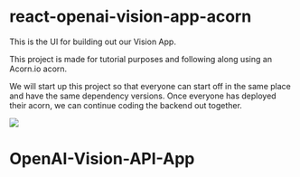 # react-openai-vision-app-acorn
This is the UI for building out our Vision App.

This project is made for tutorial purposes and following along using an Acorn.io acorn.

We will start up this project so that everyone can start off in the same place and have the same dependency versions. Once everyone has deployed their acorn, we can continue coding the backend out together.

<a href="https://acorn.io/run/index.docker.io/aniakubow/react-openai-vision-app-acorn:dev?ref=kubowania"><img src="https://acorn.io/v1-ui/run/badge?image=index.docker.io+aniakubow+react-openai-vision-app-acorn:dev&ref=kubowania"></a>




# OpenAI-Vision-API-App
